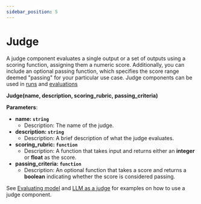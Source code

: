 ```yaml
---
sidebar_position: 5
---
```


# Judge

A judge component evaluates a single output or a set of outputs using a scoring function, assigning them a numeric score. Additionally, you can include an optional passing function, which specifies the score range deemed "passing" for your particular use case. Judge components can be used in [runs](./run.md) and [evaluations](./evaluations.md)

**Judge(name, description, scoring_rubric, passing_criteria)**

**Parameters**:
- **name: `string`**
    - Description: The name of the judge.
- **description: `string`**
    - Description: A brief description of what the judge evaluates.
- **scoring_rubric: `function`**
    - Description: A function that takes input and returns either an **integer** or **float** as the score.
- **passing_criteria: `function`**
    - Description: An optional function that takes a score and returns a **boolean** indicating whether the score is considered passing.

See [Evaluating model](../quick_start/evaluating_model.md) and [LLM as a judge](../quick_start/llm_as_a_judge.md) for examples on how to use a judge component.